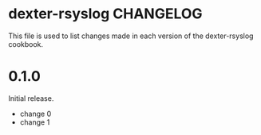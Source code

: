 # dexter-rsyslog CHANGELOG

This file is used to list changes made in each version of the dexter-rsyslog cookbook.

# 0.1.0

Initial release.

- change 0
- change 1

